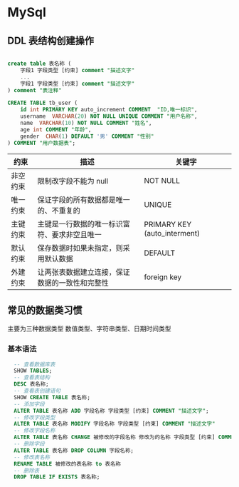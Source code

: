 # MySql

## DDL 表结构创建操作

```sql

create table 表名称 (
    字段1 字段类型 [约束] comment "描述文字"
    ...
    字段1 字段类型 [约束] comment "描述文字"
) comment "表注释"

CREATE TABLE tb_user (
	id int PRIMARY KEY auto_increment COMMENT  "ID,唯一标识",
	username  VARCHAR(20) NOT NULL UNIQUE COMMENT "用户名称",
	name  VARCHAR(10) NOT NULL COMMENT "姓名",
	age int COMMENT "年龄",
	gender  CHAR(1) DEFAULT '男' COMMENT "性别"
) COMMENT "用户数据表";
```

| 约束     | 描述                                           | 关键字                       |
| -------- | ---------------------------------------------- | ---------------------------- |
| 非空约束 | 限制改字段不能为 null                          | NOT NULL                     |
| 唯一约束 | 保证字段的所有数据都是唯一的、不重复的         | UNIQUE                       |
| 主键约束 | 主键是一行数据的唯一标识富符、要求非空且唯一   | PRIMARY KEY (auto_interment) |
| 默认约束 | 保存数据时如果未指定，则采用默认数据           | DEFAULT                      |
| 外建约束 | 让两张表数据建立连接，保证数据的一致性和完整性 | foreign key                  |

## 常见的数据类习惯

主要为三种数据类型 数值类型、字符串类型、日期时间类型

### 基本语法

```sql
  -- 查看数据库表
  SHOW TABLES;
  -- 查看表结构
  DESC 表名称;
  -- 查看表创建语句
  SHOW CREATE TABLE 表名称;
  -- 添加字段
  ALTER TABLE 表名称 ADD 字段名称 字段类型 [约束] COMMENT "描述文字";
  -- 修改字段类型
  ALTER TABLE 表名称 MODIFY 字段名称 字段类型 [约束] COMMENT "描述文字"
  -- 修改字段名称
  ALTER TABLE 表名称 CHANGE 被修改的字段名称 修改为的名称 字段类型 [约束] COMMENT "描述文字"
  -- 删除字段
  ALTER TABLE 表名称 DROP COLUMN 字段名称;
  -- 修改表名称
  RENAME TABLE 被修改的表名称 to 表名称
  -- 删除表
  DROP TABLE IF EXISTS 表名称;
```
